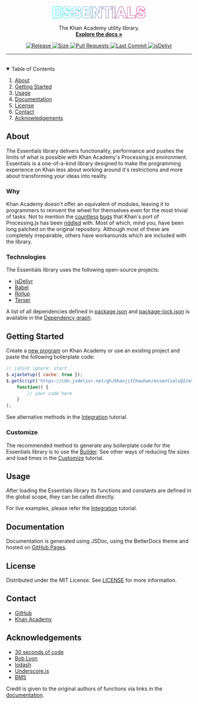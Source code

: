 <br>
<p align="center">
    <a href="https://github.com/bhavjitChauhan/Essentials">
        <img src="https://github.com/bhavjitChauhan/Essentials/blob/master/logo.png?raw=true"
        alt="Logo"
        width="50%">
    </a>
</p>
<p align="center">
    The Khan Academy utility library.
    <br>
    <a href="https://bhavjitchauhan.github.io/Essentials/"><strong>Explore the docs »</strong></a>
</p>
<p align="center">
    <a href="https://github.com/bhavjitChauhan/Essentials/releases">
        <img src="https://img.shields.io/github/v/release/bhavjitChauhan/Essentials?style=flat-square" alt="Release">
    </a>
    <a href="https://cdn.jsdelivr.net/gh/bhavjitChauhan/Essentials@2/essentials.min.js">
        <img src="https://img.shields.io/badge/minified%20size-26.91%20kB-blue?style=flat-square" alt="Size">
    </a>
    <a href="https://github.com/bhavjitChauhan/Essentials/pulls">
        <img src="https://img.shields.io/github/issues-pr/bhavjitChauhan/Essentials?style=flat-square" alt="Pull Requests">
    </a>
    <a href="https://github.com/bhavjitChauhan/Essentials/commits">
        <img src="https://img.shields.io/github/last-commit/bhavjitChauhan/Essentials?style=flat-square" alt="Last Commit">
    </a>
    <a href="https://www.jsdelivr.com/package/gh/bhavjitChauhan/Essentials?path=build">
        <img src="https://data.jsdelivr.com/v1/package/gh/bhavjitChauhan/Essentials/badge" alt="jsDelivr">
    </a>
</p>
<hr>
<br>
<details open="open">
    <summary>Table of Contents</summary>
    <ol>
        <li>
            <a href="#about">About</a>
        </li>
        <li>
            <a href="#getting-started">Getting Started</a>
        </li>
        <li><a href="#usage">Usage</a></li>
        <li><a href="#documentation">Documentation</a></li>
        <li><a href="#license">License</a></li>
        <li><a href="#contact">Contact</a></li>
        <li><a href="#acknowledgements">Acknowledgements</a></li>
    </ol>
</details>

## About
The Essentials library delivers functionality, performance and pushes the limits of what is possible with Khan Academy's Processing.js environment. Essentials is a one-of-a-kind library designed to make the programming experience on Khan less about working around it's restrictions and more about transforming your ideas into reality.

### Why
Khan Academy doesn't offer an equivalent of modules, leaving it to programmers to reinvent the wheel for themselves even for the most trivial of tasks. Not to mention the [countless](https://khanacademy.org/cs/-/5836386270134272) [bugs](https://ka-hearth.learnerpages.com/posts/new-memory-leak) that Khan's port of Processing.js has been [riddled](https://github.com/Khan/live-editor/issues) with. Most of which, mind you, have been long patched on the original repository. Although most of these are completely irrepairable, others have workarounds which are included with the library.

### Technologies
The Essentials library uses the following open-source projects:
 - [jsDelivr](https://www.jsdelivr.com/)
 - [Babel](https://babeljs.io/)
 - [Rollup](https://rollupjs.org/)
 - [Terser](https://terser.org/)

A list of all dependencies defined in [package.json](https://github.com/bhavjitChauhan/Essentials/blob/master/package.json) and [package-lock.json](https://github.com/bhavjitChauhan/Essentials/blob/master/package-lock.json) is available in the [Dependency graph](https://github.com/bhavjitChauhan/Essentials/network/dependencies).

## Getting Started
Create a [new program](https://www.khanacademy.org/cs/new/) on Khan Academy or use an existing project and paste the following boilerplate code:

```js
// jshint ignore: start
$.ajaxSetup({ cache: true });
$.getScript('https://cdn.jsdelivr.net/gh/bhavjitChauhan/essentials@2/essentials.min.js',
    function() {
        // your code here
    }
);
```

See alternative methods in the [Integration](https://bhavjitchauhan.github.io/Essentials/tutorial-Integration) tutorial.

### Customize
The recommended method to generate any boilerplate code for the Essentials library is to use the [Builder](https://bhavjitchauhan.github.io/Essentials/builder). See other ways of reducing file sizes and load times in the [Customize](https://bhavjitchauhan.github.io/Essentials/tutorial-Customize) tutorial.

## Usage
After loading the Essentials library its functions and constants are defined in the global scope, they can be called directly.

For live examples, please refer the [Integration](https://bhavjitchauhan.github.io/Essentials/tutorial-Integration) tutorial.

## Documentation
Documentation is generated using JSDoc, using the BetterDocs theme and hosted on [GitHub Pages](https://bhavjitchauhan.github.io/Essentials).

## License
Distributed under the MIT License. See [LICENSE](https://github.com/bhavjitChauhan/Essentials/blob/master/LICENSE) for more information.

## Contact
 - [GitHub](https://github.com/bhavjitChauhan)
 - [Khan Academy](https://www.khanacademy.org/profile/bhavjitChauhan/projects)

## Acknowledgements
 - [30 seconds of code](https://www.30secondsofcode.org/js)
 - [Bob Lyon](https://www.khanacademy.org/profile/BobLyon/)
 - [lodash](https://github.com/lodash/lodash)
 - [Underscore.js](https://underscorejs.org/)
 - [BMS](https://www.khanacademy.org/cs/-/6070976254115840)

Credit is given to the original authors of functions via links in the [documentation](https://bhavjitchauhan.github.io/Essentials).
